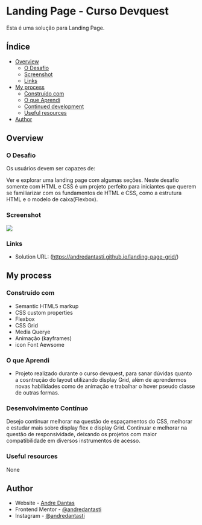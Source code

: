 # Landing Page - Curso Devquest

Esta é uma solução para Landing Page.

## Índice

- [Overview](#overview)
  - [O Desafio](#O-Desafio)
  - [Screenshot](#screenshot)
  - [Links](#links)
- [My process](#my-process)
  - [Construído com](#Construído-Com)
  - [O que Aprendi](#what-i-learned)
  - [Continued development](#continued-development)
  - [Useful resources](#useful-resources)
- [Author](#author)

## Overview

### O Desafio

Os usuários devem ser capazes de:

Ver e explorar uma landing page com algumas seções. 
Neste desafio somente com HTML e CSS é um projeto perfeito para iniciantes que querem se familiarizar com os fundamentos de HTML e CSS, como a estrutura HTML e o modelo de caixa(Flexbox).

### Screenshot

![](./src/images/animacao.gif/)


### Links

- Solution URL: (https://andredantasti.github.io/landing-page-grid/)

## My process

### Construído com

- Semantic HTML5 markup
- CSS custom properties
- Flexbox
- CSS Grid 
- Media Querye
- Animação (kayframes)
- icon Font Aewsome

### O que Aprendi

- Projeto realizado durante o curso devquest, para sanar dúvidas quanto a cosntrução do layout utilizando display Grid, além de aprendermos novas habilidades como de animação e trabalhar o hover pseudo classe de outras formas.

### Desenvolvimento Contínuo

Desejo continuar melhorar na questão de espaçamentos do CSS, melhorar e estudar mais sobre display flex e display Grid.
Continuar e melhorar na questão de responsividade, deixando os projetos com maior compatibilidade em diversos instrumentos de acesso.


### Useful resources

None

## Author

- Website - [Andre Dantas](https://github.com/andredantasti)
- Frontend Mentor - [@andredantasti](https://www.frontendmentor.io/profile/andredantasti)
- Instagram - [@andredantasti](https://www.instagram.com/andredantasti)